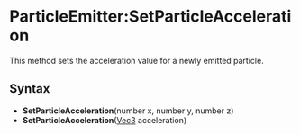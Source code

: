 # ParticleEmitter:SetParticleAcceleration

This method sets the acceleration value for a newly emitted particle.

## Syntax

- **SetParticleAcceleration**(number x, number y, number z)
- **SetParticleAcceleration**([Vec3](Vec3.md) acceleration)
